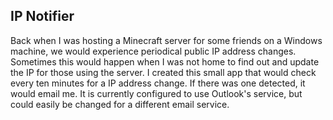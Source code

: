 ## IP Notifier
Back when I was hosting a Minecraft server for some friends on a Windows machine, we would experience periodical public IP address changes. Sometimes this would happen when I was not home to find out and update the IP for those using the server. I created this small app that would check every ten minutes for a IP address change. If there was one detected, it would email me. It is currently configured to use Outlook's service, but could easily be changed for a different email service.
